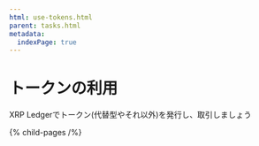 ```yaml
---
html: use-tokens.html
parent: tasks.html
metadata:
  indexPage: true
---
```

# トークンの利用

XRP Ledgerでトークン(代替型やそれ以外)を発行し、取引しましょう

{% child-pages /%}
